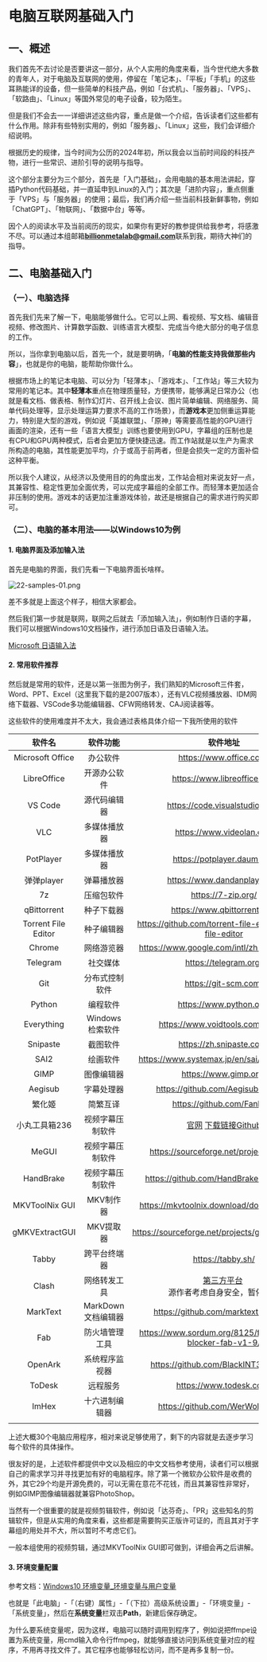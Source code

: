 # 电脑互联网基础入门

## 一、概述

我们首先不去讨论是否要讲这一部分，从个人实用的角度来看，当今世代绝大多数的青年人，对于电脑及互联网的使用，停留在「笔记本」、「平板」「手机」的这些耳熟能详的设备，但一些简单的科技产品，例如「台式机」、「服务器」、「VPS」、「软路由」、「Linux」等国外常见的电子设备，较为陌生。

但是我们不会去一一详细讲述这些内容，重点是做一个介绍，告诉读者们这些都有什么作用。除非有些特别实用的，例如「服务器」、「Linux」这些，我们会详细介绍说明。

根据历史的规律，当今时间为公历的2024年初，所以我会以当前时间段的科技产物，进行一些常识、进阶引导的说明与指导。

这个部分主要分为三个部分，首先是「入门基础」，会用电脑的基本用法讲起，穿插Python代码基础，并一直延申到Linux的入门；其次是「进阶内容」，重点侧重于「VPS」与「服务器」的使用；最后，我们再介绍一些当前科技新鲜事物，例如「ChatGPT」、「物联网」、「数据中台」等等。

因个人的阅读水平及当前阅历的现实，如果你有更好的教参提供给我参考，将感激不尽。可以通过本组邮箱**billionmetalab@gmail.com**联系到我，期待大神们的指导。

## 二、电脑基础入门

### （一）、电脑选择

首先我们先来了解一下，电脑能够做什么。它可以上网、看视频、写文档、编辑音视频、修改图片、计算数学函数、训练语言大模型、完成当今绝大部分的电子信息的工作。

所以，当你拿到电脑以后，首先一个，就是要明确，「**电脑的性能支持我做那些内容**」，也就是你的电脑，能帮助你做什么。

根据市场上的笔记本电脑、可以分为「轻薄本」、「游戏本」、「工作站」等三大较为常用的笔记本。其中**轻薄本**重点在物理质量轻，方便携带，能够满足日常办公（也就是看文档、做表格、制作幻灯片、召开线上会议、图片简单编辑、网络服务、简单代码处理等，显示处理运算力要求不高的工作场景），而**游戏本**更加侧重运算能力，特别是大型的游戏，例如说「英雄联盟」、「原神」等需要高性能的GPU进行画面的渲染，还有一些「语言大模型」训练也要使用到GPU，字幕组的压制也是有CPU和GPU两种模式，后者会更加方便快捷迅速。而工作站就是以生产为需求所构造的电脑，其性能更加平均，介于或高于前两者，但是会损失一定的方面补偿这种平衡。

所以我个人建议，从经济以及使用目的的角度出发，工作站会相对来说友好一点，其兼容性、稳定性更加全面优秀，可以完成字幕组的全部工作。而轻薄本更加适合非压制的使用。游戏本的话更加注重游戏体验，故还是根据自己的需求进行购买即可。

### （二）、电脑的基本用法——以Windows10为例

#### 1. 电脑界面及添加输入法

首先是电脑的界面，我们先看一下电脑界面长啥样。

![22-samples-01.png](https://pic.billionmetalab.eu.org/i/2024/01/14/2024-01-14-1705222767.png)

差不多就是上面这个样子，相信大家都会。

然后我们第一步就是联网，联网之后就去「添加输入法」，例如制作日语的字幕，我们可以根据Windows10文档操作，进行添加日语及日语输入法。

[Microsoft 日语输入法](https://support.microsoft.com/zh-cn/windows/microsoft-%E6%97%A5%E8%AF%AD%E8%BE%93%E5%85%A5%E6%B3%95-da40471d-6b91-4042-ae8b-713a96476916)

#### 2. 常用软件推荐

然后就是常用的软件，还是以第一张图为例子，我们熟知的Microsoft三件套，Word、PPT、Excel（这里我下载的是2007版本），还有VLC视频播放器、IDM网络下载器、VSCode多功能编辑器、CFW网络转发、CAJ阅读器等。

这些软件的使用难度并不太大，我会通过表格具体介绍一下我所使用的软件

| 软件名                 | 软件功能          | 软件地址                                                                                           |
|:-------------------:|:-------------:|:----------------------------------------------------------------------------------------------:|
| Microsoft Office    | 办公软件          | https://www.office.com/                                                                        |
| LibreOffice         | 开源办公软件        | https://www.libreoffice.org/                                                                   |
| VS Code             | 源代码编辑器        | https://code.visualstudio.com/                                                                 |
| VLC                 | 多媒体播放器        | https://www.videolan.org/                                                                      |
| PotPlayer           | 多媒体播放器        | https://potplayer.daum.net/                                                                    |
| 弹弹player            | 弹幕播放器         | https://www.dandanplay.com/                                                                    |
| 7z                  | 压缩包软件         | https://7-zip.org/                                                                             |
| qBittorrent         | 种子下载器         | https://www.qbittorrent.org/                                                                   |
| Torrent File Editor | 种子编辑器         | https://github.com/torrent-file-editor/torrent-file-editor                                     |
| Chrome              | 网络游览器         | https://www.google.com/intl/zh-CN/chrome/                                                      |
| Telegram            | 社交媒体          | https://telegram.org/                                                                          |
| Git                 | 分布式控制软件       | https://git-scm.com/                                                                           |
| Python              | 编程软件          | https://www.python.org/                                                                        |
| Everything          | Windows检索软件   | https://www.voidtools.com/zh-cn/                                                               |
| Snipaste            | 截图软件          | https://zh.snipaste.com/                                                                       |
| SAI2                | 绘画软件          | https://www.systemax.jp/en/sai/devdept.html                                                    |
| GIMP                | 图像编辑器         | https://www.gimp.org/                                                                          |
| Aegisub             | 字幕处理器         | https://github.com/Aegisub/Aegisub                                                             |
| 繁化姬                 | 简繁互译          | https://github.com/Fanhuaji                                                                    |
| 小丸工具箱236            | 视频字幕压制软件      | [官网](https://maruko.appinn.me/) [下载链接Github](https://github.com/Seekladoom/MarukoToolBox-R236) |
| MeGUI               | 视频字幕压制软件      | https://sourceforge.net/projects/megui/                                                        |
| HandBrake           | 视频字幕压制软件      | https://github.com/HandBrake/HandBrake                                                         |
| MKVToolNix GUI      | MKV制作器        | https://mkvtoolnix.download/downloads.html                                                     |
| gMKVExtractGUI      | MKV提取器        | https://sourceforge.net/projects/gmkvextractgui/                                               |
| Tabby               | 跨平台终端器        | https://tabby.sh/                                                                              |
| Clash               | 网络转发工具        | [第三方平台](https://www.clash.la/releases/) <br/>源作者考虑自身安全，暂停更新                                    |
| MarkText            | MarkDown文档编辑器 | https://github.com/marktext/marktext                                                           |
| Fab                 | 防火墙管理工具       | https://www.sordum.org/8125/firewall-app-blocker-fab-v1-9/                                     |
| OpenArk             | 系统程序监视器       | https://github.com/BlackINT3/OpenArk                                                           |
| ToDesk              | 远程服务          | https://www.todesk.com/                                                                        |
| ImHex               | 十六进制编辑器       | https://github.com/WerWolv/ImHex                                                               |
|                     |               |                                                                                                |

上述大概30个电脑应用程序，相对来说足够使用了，剩下的内容就是去逐步学习每个软件的具体操作。

很友好的是，上述软件都提供中文以及相应的中文文档参考使用，读者们可以根据自己的需求学习并寻找更加有好的电脑程序。除了第一个微软办公软件是收费的外，其它29个均是开源免费的，可以无需在意花不花钱，而且其兼容性非常好，例如GIMP图像编辑器就兼容PhotoShop。

当然有一个很重要的就是视频剪辑软件，例如说「达芬奇」、「PR」这些知名的剪辑软件，但是从实用的角度来看，这些都是需要购买正版许可证的，而且其对于字幕组的用处并不大，所以暂时不考虑它们。

一般本组使用的视频剪辑，通过MKVToolNix GUI即可做到，详细会再之后讲解。

#### 3. 环境变量配置

参考文档：[Windows10 环境变量_环境变量与用户变量](https://cloud.tencent.com/developer/article/2131969)

也就是「此电脑」-「（右键）属性」-「（下拉）高级系统设置」-「环境变量」-「系统变量」，然后在**系统变量**栏双击**Path**，新建后保存确定。

为什么要系统变量呢，因为这样，电脑可以随时调用到程序了，例如说把ffmpe设置为系统变量，用cmd输入命令行ffmpeg，就能够直接访问到系统变量对应的程序，不用再寻找文件了。其它程序也能够轻松访问，而不是再多复制一份。


